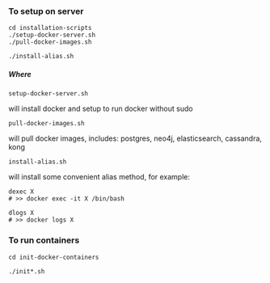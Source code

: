 ### To setup on server
```
cd installation-scripts
./setup-docker-server.sh
./pull-docker-images.sh

./install-alias.sh
```

##### Where
```
setup-docker-server.sh
```
will install docker and setup to run docker without sudo

```
pull-docker-images.sh
```
will pull docker images, includes: postgres, neo4j, elasticsearch, cassandra, kong

```
install-alias.sh
```
will install some convenient alias method, for example:
```
dexec X
# >> docker exec -it X /bin/bash

dlogs X
# >> docker logs X
```

### To run containers
```
cd init-docker-containers

./init*.sh
```

